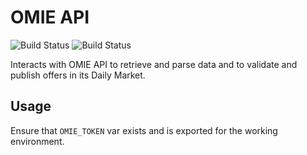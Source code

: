 OMIE API
==========

![Build Status](https://github.com/gisce/omie/actions/workflows/python2-app.yml/badge.svg)
![Build Status](https://github.com/gisce/omie/actions/workflows/python3-app.yml/badge.svg)

Interacts with OMIE API to retrieve and parse data and to validate and publish offers in its Daily Market.

Usage
------

Ensure that `OMIE_TOKEN` var exists and is exported for the working environment.
